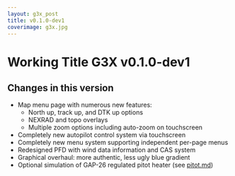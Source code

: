 ```yaml
---
layout: g3x_post
title: v0.1.0-dev1
coverimage: g3x.jpg
---
```

# Working Title G3X v0.1.0-dev1
## Changes in this version

* Map menu page with numerous new features:
  * North up, track up, and DTK up options
  * NEXRAD and topo overlays
  * Multiple zoom options including auto-zoom on touchscreen
* Completely new autopilot control system via touchscreen
* Completely new menu system supporting independent per-page menus
* Redesigned PFD with wind data information and CAS system
* Graphical overhaul: more authentic, less ugly blue gradient
* Optional simulation of GAP-26 regulated pitot heater (see [pitot.md](pitot.md))